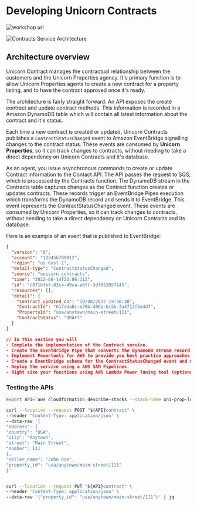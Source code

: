 # Developing Unicorn Contracts
![workshop url](https://catalog.workshops.aws/serverless-developer-experience/en-US)

![Contracts Service Architecture](https://static.us-east-1.prod.workshops.aws/public/58b97c0e-7fa7-44db-8eb4-618dad70a20c/static/images/architecture-contracts.png)

## Architecture overview

Unicorn Contract manages the contractual relationship between the customers and the Unicorn Properties agency. It's primary function is to allow Unicorn Properties agents to create a new contract for a property listing, and to have the contract approved once it's ready.

The architecture is fairly straight forward. An API exposes the create contract and update contract methods. This information is recorded in a Amazon DynamoDB table which will contain all latest information about the contract and it's status.

Each time a new contract is created or updated, Unicorn Contracts publishes a `ContractStatusChanged` event to Amazon EventBridge signalling changes to the contract status. These events are consumed by **Unicorn Properties**, so it can track changes to contracts, without needing to take a direct dependency on Unicorn Contracts and it's database.

As an agent, you issue asynchronous commands to create or update Contract information to the Contact API. The API passes the request to SQS, which is processed by the Contracts function. The DynamoDB stream in the Contracts table captures changes as the Contract function creates or updates contracts. These records trigger an EventBridge Pipes execution which transforms the DynamoDB record and sends it to EventBridge. This event represents the ContractStatusChanged event. These events are consumed by Unicorn Properties, so it can track changes to contracts, without needing to take a direct dependency on Unicorn Contracts and its database.

Here is an example of an event that is published to EventBridge:

```json
{
  "version": "0",
  "account": "123456789012",
  "region": "us-east-1",
  "detail-type": "ContractStatusChanged",
  "source": "unicorn.contracts",
  "time": "2022-08-14T22:06:31Z",
  "id": "c071bfbf-83c4-49ca-a6ff-3df053957145",
  "resources": [],
  "detail": {
    "contract_updated_on": "10/08/2022 19:56:30",
    "ContractId": "617dda8c-e79b-406a-bc5b-3a4712f5e4d7",
    "PropertyId": "usa/anytown/main-street/111",
    "ContractStatus": "DRAFT"
  }
}

// In this section you will
- Complete the implementation of the Contract service.
- Create the EventBridge Pipe that converts the DynamoDB stream record into a EventBridge event.
- Implement Powertools for AWS to provide you best practice approaches to observability, including tracing and structured logging.
- Create a EventBridge schema for the ContractStatusChanged event and make available in the Unicorn.Contracts Schema Registry so it can be shared across services.
- Deploy the service using a AWS SAM Pipelines.
- Right size your functions using AWS Lambda Power Tuning tool (optional).

```

### Testing the APIs

```bash
export API=`aws cloudformation describe-stacks --stack-name uni-prop-local-contract --query "Stacks[0].Outputs[?OutputKey=='ApiUrl'].OutputValue" --output text`

curl --location --request POST "${API}contract" \
--header 'Content-Type: application/json' \
--data-raw '{
"address": {
"country": "USA",
"city": "Anytown",
"street": "Main Street",
"number": 111
},
"seller_name": "John Doe",
"property_id": "usa/anytown/main-street/111"
}'


curl --location --request PUT "${API}contract" \
--header 'Content-Type: application/json' \
--data-raw '{"property_id": "usa/anytown/main-street/111"}' | jq
```
